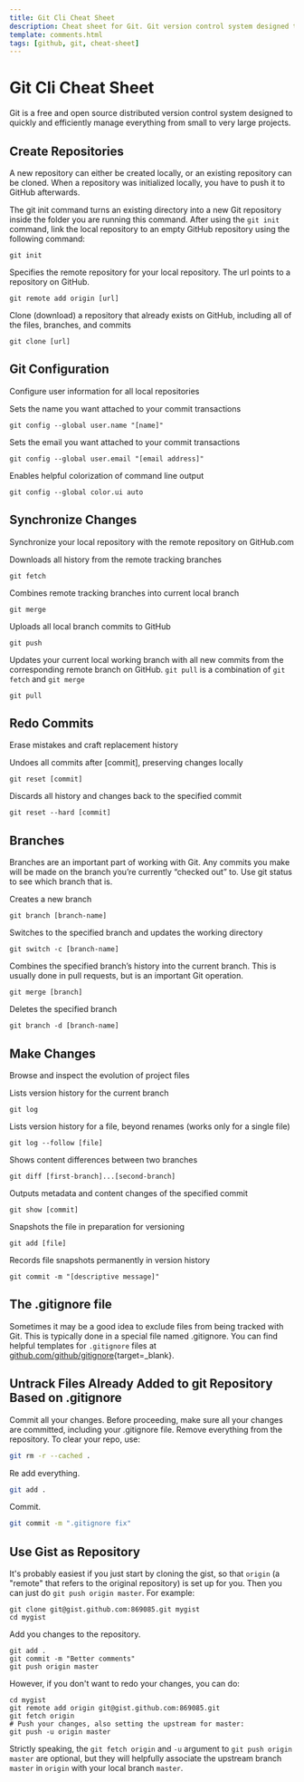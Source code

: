 ```yaml
---
title: Git Cli Cheat Sheet
description: Cheat sheet for Git. Git version control system designed to quickly and efficiently manage projects cheet sheet for the command line.
template: comments.html
tags: [github, git, cheat-sheet]
---
```


# Git Cli Cheat Sheet

Git is a free and open source distributed version control system designed to quickly and efficiently manage everything from small to very large projects.

## Create Repositories

A new repository can either be created locally, or an existing repository can be cloned. When a repository was initialized locally, you have to push it to GitHub afterwards.

The git init command turns an existing directory into a new Git repository inside the folder you are running this command. After using the `git init` command, link the local repository to an empty GitHub repository using the following command:

```shell
git init
```

Specifies the remote repository for your local repository. The url points to a repository on GitHub.

```shell
git remote add origin [url]
```

Clone (download) a repository that already exists on GitHub, including all of the files, branches, and commits

```shell
git clone [url]
```

## Git Configuration

Configure user information for all local repositories

Sets the name you want attached to your commit transactions

```shell
git config --global user.name "[name]"
```

Sets the email you want attached to your commit transactions

```shell
git config --global user.email "[email address]"
```

Enables helpful colorization of command line output

```shell
git config --global color.ui auto
```

## Synchronize Changes

Synchronize your local repository with the remote repository on GitHub.com

Downloads all history from the remote tracking branches

```shell
git fetch
```

Combines remote tracking branches into current local branch

```shell
git merge
```

Uploads all local branch commits to GitHub

```shell
git push
```

Updates your current local working branch with all new commits from the corresponding remote branch on GitHub. `git pull` is a combination of `git fetch` and `git merge`

```shell
git pull
```

## Redo Commits

Erase mistakes and craft replacement history

Undoes all commits after [commit], preserving changes locally

```shell
git reset [commit]
```

Discards all history and changes back to the specified commit

```shell
git reset --hard [commit]
```

## Branches

Branches are an important part of working with Git. Any commits you make will be made on the branch you’re currently “checked out” to. Use git status to see which branch that is.

Creates a new branch

```shell
git branch [branch-name]

```

Switches to the specified branch and updates the working directory

```shell
git switch -c [branch-name]
```

Combines the specified branch’s history into the current branch. This is usually done in pull requests, but is an important Git operation.

```shell
git merge [branch]
```

Deletes the specified branch

```shell
git branch -d [branch-name]
```

## Make Changes

Browse and inspect the evolution of project files

Lists version history for the current branch

```shell
git log
```

Lists version history for a file, beyond renames (works only for a single file)

```shell
git log --follow [file]
```

Shows content differences between two branches

```shell
git diff [first-branch]...[second-branch]
```

Outputs metadata and content changes of the specified commit

```shell
git show [commit]
```

Snapshots the file in preparation for versioning

```shell
git add [file]
```

Records file snapshots permanently in version history

```shell
git commit -m "[descriptive message]"
```

## The .gitignore file

Sometimes it may be a good idea to exclude files from being tracked with Git. This is typically done in a special file named .gitignore. You can find helpful templates for `.gitignore` files at [github.com/github/gitignore][gitignore-url]{target=\_blank}.

## Untrack Files Already Added to git Repository Based on .gitignore

Commit all your changes. Before proceeding, make sure all your changes are committed, including your .gitignore file.
Remove everything from the repository. To clear your repo, use:

```bash
git rm -r --cached .
```

Re add everything.

```bash
git add .
```

Commit.

```bash
git commit -m ".gitignore fix"
```

## Use Gist as Repository

It's probably easiest if you just start by cloning the gist, so that `origin` (a "remote" that refers to the original repository) is set up for you. Then you can just do `git push origin master`. For example:

```shell
git clone git@gist.github.com:869085.git mygist
cd mygist
```

Add you changes to the repository.

```shell
git add .
git commit -m "Better comments"
git push origin master
```

However, if you don't want to redo your changes, you can do:

```shell
cd mygist
git remote add origin git@gist.github.com:869085.git
git fetch origin
# Push your changes, also setting the upstream for master:
git push -u origin master
```

Strictly speaking, the `git fetch origin` and `-u` argument to `git push origin master` are optional, but they will helpfully associate the upstream branch `master` in `origin` with your local branch `master`.

<!-- appendices -->

[gitignore-url]: https://github.com/github/gitignore 'Gitignore Templates'

<!-- end appendices -->
